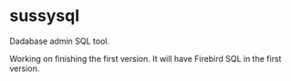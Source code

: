 # sussysql

Dadabase admin SQL tool.

Working on finishing the first version.
It will have Firebird SQL in the first version.